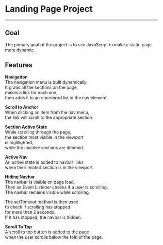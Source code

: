 # Landing Page Project
----------------------

## Goal

The primary goal of the project is to use JavaScript to make a static page more dynamic.

## Features

__Navigation__  
The navigation menu is built dynamically.  
It grabs all the sections on the page,  
makes a link for each one,  
then adds it to an unordered list in the nav element.  

__Scroll to Anchor__  
When clicking an item from the nav menu,  
the link will scroll to the appropriate section.  

__Section Active State__  
While scrolling through the page,  
the section most visible in the viewport  
is highlighted,  
while the inactive sections are dimmed.

__Active Nav__  
An active state is added to navbar links  
when their related section is in the viewport.

__Hiding Navbar__  
The navbar is visible on page load.  
Then an Event Listener checks if a user is scrolling.  
The navbar remains visible while scrolling.  

The setTimeout method is then used  
to check if scrolling has stopped  
for more than 2 seconds.  
If it has stopped, the navbar is hidden.

__Scroll To Top__  
A scroll to top button is added to the page  
when the user scrolls below the fold of the page.
